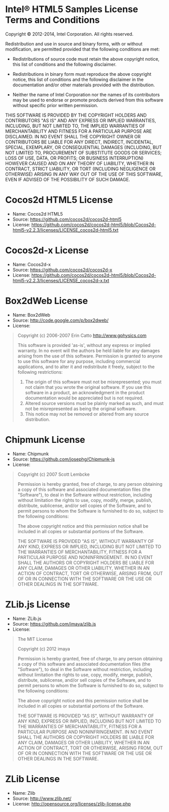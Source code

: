# Intel® HTML5 Samples License Terms and Conditions

Copyright © 2012-2014, Intel Corporation. All rights reserved.

Redistribution and use in source and binary forms, with or without
modification, are permitted provided that the following conditions are
met:

-   Redistributions of source code must retain the above copyright
    notice, this list of conditions and the following disclaimer.

-   Redistributions in binary form must reproduce the above copyright
    notice, this list of conditions and the following disclaimer in the
    documentation and/or other materials provided with the distribution.

-   Neither the name of Intel Corporation nor the names of its
    contributors may be used to endorse or promote products derived from
    this software without specific prior written permission.

THIS SOFTWARE IS PROVIDED BY THE COPYRIGHT HOLDERS AND CONTRIBUTORS "AS
IS" AND ANY EXPRESS OR IMPLIED WARRANTIES, INCLUDING, BUT NOT LIMITED
TO, THE IMPLIED WARRANTIES OF MERCHANTABILITY AND FITNESS FOR A
PARTICULAR PURPOSE ARE DISCLAIMED. IN NO EVENT SHALL THE COPYRIGHT OWNER
OR CONTRIBUTORS BE LIABLE FOR ANY DIRECT, INDIRECT, INCIDENTAL, SPECIAL,
EXEMPLARY, OR CONSEQUENTIAL DAMAGES (INCLUDING, BUT NOT LIMITED TO,
PROCUREMENT OF SUBSTITUTE GOODS OR SERVICES; LOSS OF USE, DATA, OR
PROFITS; OR BUSINESS INTERRUPTION) HOWEVER CAUSED AND ON ANY THEORY OF
LIABILITY, WHETHER IN CONTRACT, STRICT LIABILITY, OR TORT (INCLUDING
NEGLIGENCE OR OTHERWISE) ARISING IN ANY WAY OUT OF THE USE OF THIS
SOFTWARE, EVEN IF ADVISED OF THE POSSIBILITY OF SUCH DAMAGE.

# Cocos2d HTML5 License
* Name: Cocos2d HTML5
* Source: https://github.com/cocos2d/cocos2d-html5
* License: https://github.com/cocos2d/cocos2d-html5/blob/Cocos2d-html5-v2.2.3/licenses/LICENSE_cocos2d-html5.txt

# Cocos2d-x License
* Name: Cocos2d-x
* Source: https://github.com/cocos2d/cocos2d-x
* License: https://github.com/cocos2d/cocos2d-html5/blob/Cocos2d-html5-v2.2.3/licenses/LICENSE_cocos2d-x.txt

# Box2dWeb License
* Name: Box2dWeb
* Source: http://code.google.com/p/box2dweb/
* License:

> Copyright (c) 2006-2007 Erin Catto http://www.gphysics.com
>
> This software is provided 'as-is', without any express or implied
> warranty.  In no event will the authors be held liable for any damages
> arising from the use of this software.
> Permission is granted to anyone to use this software for any purpose,
> including commercial applications, and to alter it and redistribute it
> freely, subject to the following restrictions:
> 1. The origin of this software must not be misrepresented; you must not
> claim that you wrote the original software. If you use this software
> in a product, an acknowledgment in the product documentation would be
> appreciated but is not required.
> 2. Altered source versions must be plainly marked as such, and must not be
> misrepresented as being the original software.
> 3. This notice may not be removed or altered from any source distribution.

# Chipmunk License
* Name: Chipmunk
* Source: https://github.com/josephg/Chipmunk-js
* License:

> Copyright (c) 2007 Scott Lembcke
> 
> Permission is hereby granted, free of charge, to any person obtaining a copy
> of this software and associated documentation files (the "Software"), to deal
> in the Software without restriction, including without limitation the rights
> to use, copy, modify, merge, publish, distribute, sublicense, and/or sell
> copies of the Software, and to permit persons to whom the Software is
> furnished to do so, subject to the following conditions:
> 
> The above copyright notice and this permission notice shall be included in
> all copies or substantial portions of the Software.
> 
> THE SOFTWARE IS PROVIDED "AS IS", WITHOUT WARRANTY OF ANY KIND, EXPRESS OR
> IMPLIED, INCLUDING BUT NOT LIMITED TO THE WARRANTIES OF MERCHANTABILITY,
> FITNESS FOR A PARTICULAR PURPOSE AND NONINFRINGEMENT. IN NO EVENT SHALL THE
> AUTHORS OR COPYRIGHT HOLDERS BE LIABLE FOR ANY CLAIM, DAMAGES OR OTHER
> LIABILITY, WHETHER IN AN ACTION OF CONTRACT, TORT OR OTHERWISE, ARISING FROM,
> OUT OF OR IN CONNECTION WITH THE SOFTWARE OR THE USE OR OTHER DEALINGS IN THE
> SOFTWARE.

# ZLib.js License
* Name: ZLib.js
* Source: https://github.com/imaya/zlib.js
* License: 

> The MIT License
> 
> Copyright (c) 2012 imaya
> 
> Permission is hereby granted, free of charge, to any person obtaining a copy
> of this software and associated documentation files (the "Software"), to deal
> in the Software without restriction, including without limitation the rights
> to use, copy, modify, merge, publish, distribute, sublicense, and/or sell
> copies of the Software, and to permit persons to whom the Software is
> furnished to do so, subject to the following conditions:
> 
> The above copyright notice and this permission notice shall be included in
> all copies or substantial portions of the Software.
> 
> THE SOFTWARE IS PROVIDED "AS IS", WITHOUT WARRANTY OF ANY KIND, EXPRESS OR
> IMPLIED, INCLUDING BUT NOT LIMITED TO THE WARRANTIES OF MERCHANTABILITY,
> FITNESS FOR A PARTICULAR PURPOSE AND NONINFRINGEMENT. IN NO EVENT SHALL THE
> AUTHORS OR COPYRIGHT HOLDERS BE LIABLE FOR ANY CLAIM, DAMAGES OR OTHER
> LIABILITY, WHETHER IN AN ACTION OF CONTRACT, TORT OR OTHERWISE, ARISING FROM,
> OUT OF OR IN CONNECTION WITH THE SOFTWARE OR THE USE OR OTHER DEALINGS IN
> THE SOFTWARE.

# ZLib License
* Name: Zlib
* Source: http://www.zlib.net/
* License: http://opensource.org/licenses/zlib-license.php